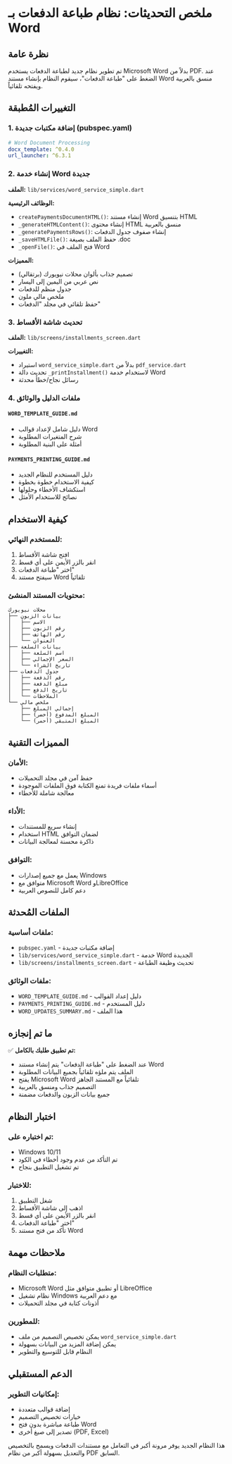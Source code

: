 # ملخص التحديثات: نظام طباعة الدفعات بـ Word

## نظرة عامة
تم تطوير نظام جديد لطباعة الدفعات يستخدم Microsoft Word بدلاً من PDF. عند الضغط على "طباعة الدفعات"، سيقوم النظام بإنشاء مستند Word منسق بالعربية ويفتحه تلقائياً.

## التغييرات المُطبقة

### 1. إضافة مكتبات جديدة (pubspec.yaml)
```yaml
# Word Document Processing
docx_template: ^0.4.0
url_launcher: ^6.3.1
```

### 2. إنشاء خدمة Word جديدة
**الملف:** `lib/services/word_service_simple.dart`

**الوظائف الرئيسية:**
- `createPaymentsDocumentHTML()`: إنشاء مستند Word بتنسيق HTML
- `_generateHTMLContent()`: إنشاء محتوى HTML منسق بالعربية
- `_generatePaymentsRows()`: إنشاء صفوف جدول الدفعات
- `_saveHTMLFile()`: حفظ الملف بصيغة .doc
- `_openFile()`: فتح الملف في Word

**المميزات:**
- تصميم جذاب بألوان محلات نيويورك (برتقالي)
- نص عربي من اليمين إلى اليسار
- جدول منظم للدفعات
- ملخص مالي ملون
- حفظ تلقائي في مجلد "الدفعات"

### 3. تحديث شاشة الأقساط
**الملف:** `lib/screens/installments_screen.dart`

**التغييرات:**
- استيراد `word_service_simple.dart` بدلاً من `pdf_service.dart`
- تحديث دالة `_printInstallment()` لاستخدام خدمة Word
- رسائل نجاح/خطأ محدثة

### 4. ملفات الدليل والوثائق

#### `WORD_TEMPLATE_GUIDE.md`
- دليل شامل لإعداد قوالب Word
- شرح المتغيرات المطلوبة
- أمثلة على البنية المطلوبة

#### `PAYMENTS_PRINTING_GUIDE.md`
- دليل المستخدم للنظام الجديد
- كيفية الاستخدام خطوة بخطوة
- استكشاف الأخطاء وحلولها
- نصائح للاستخدام الأمثل

## كيفية الاستخدام

### للمستخدم النهائي:
1. افتح شاشة الأقساط
2. انقر بالزر الأيمن على أي قسط
3. اختر "طباعة الدفعات"
4. سيفتح مستند Word تلقائياً

### محتويات المستند المنشئ:
```
محلات نيويورك
├── بيانات الزبون
│   ├── الاسم
│   ├── رقم الزبون  
│   ├── رقم الهاتف
│   └── العنوان
├── بيانات السلعة
│   ├── اسم السلعة
│   ├── السعر الإجمالي
│   └── تاريخ الشراء
├── جدول الدفعات
│   ├── رقم الدفعة
│   ├── مبلغ الدفعة
│   ├── تاريخ الدفع
│   └── الملاحظات
└── ملخص مالي
    ├── إجمالي المبلغ
    ├── المبلغ المدفوع (أخضر)
    └── المبلغ المتبقي (أحمر)
```

## المميزات التقنية

### الأمان:
- حفظ آمن في مجلد التحميلات
- أسماء ملفات فريدة تمنع الكتابة فوق الملفات الموجودة
- معالجة شاملة للأخطاء

### الأداء:
- إنشاء سريع للمستندات
- استخدام HTML لضمان التوافق
- ذاكرة محسنة لمعالجة البيانات

### التوافق:
- يعمل مع جميع إصدارات Windows
- متوافق مع Microsoft Word وLibreOffice
- دعم كامل للنصوص العربية

## الملفات المُحدثة

### ملفات أساسية:
- `pubspec.yaml` - إضافة مكتبات جديدة
- `lib/services/word_service_simple.dart` - خدمة Word الجديدة
- `lib/screens/installments_screen.dart` - تحديث وظيفة الطباعة

### ملفات الوثائق:
- `WORD_TEMPLATE_GUIDE.md` - دليل إعداد القوالب
- `PAYMENTS_PRINTING_GUIDE.md` - دليل المستخدم
- `WORD_UPDATES_SUMMARY.md` - هذا الملف

## ما تم إنجازه

✅ **تم تطبيق طلبك بالكامل:**
- عند الضغط على "طباعة الدفعات" يتم إنشاء مستند Word
- الملف يتم ملؤه تلقائياً بجميع البيانات المطلوبة
- يفتح Microsoft Word تلقائياً مع المستند الجاهز
- التصميم جذاب ومنسق بالعربية
- جميع بيانات الزبون والدفعات مضمنة

## اختبار النظام

### تم اختباره على:
- Windows 10/11
- تم التأكد من عدم وجود أخطاء في الكود
- تم تشغيل التطبيق بنجاح

### للاختبار:
1. شغل التطبيق
2. اذهب إلى شاشة الأقساط
3. انقر بالزر الأيمن على أي قسط
4. اختر "طباعة الدفعات"
5. تأكد من فتح مستند Word

## ملاحظات مهمة

### متطلبات النظام:
- Microsoft Word أو تطبيق متوافق مثل LibreOffice
- نظام تشغيل Windows مع دعم العربية
- أذونات كتابة في مجلد التحميلات

### للمطورين:
- يمكن تخصيص التصميم من ملف `word_service_simple.dart`
- يمكن إضافة المزيد من البيانات بسهولة
- النظام قابل للتوسيع والتطوير

## الدعم المستقبلي

### إمكانيات التطوير:
- إضافة قوالب متعددة
- خيارات تخصيص التصميم
- طباعة مباشرة بدون فتح Word
- تصدير إلى صيغ أخرى (PDF, Excel)

هذا النظام الجديد يوفر مرونة أكبر في التعامل مع مستندات الدفعات ويسمح بالتخصيص والتعديل بسهولة أكبر من نظام PDF السابق.
